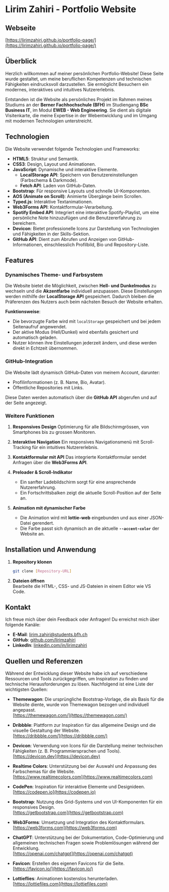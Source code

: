# Lirim Zahiri - Portfolio Website

## Webseite

[https://lirimzahiri.github.io/portfolio-page/](https://lirimzahiri.github.io/portfolio-page/)

## Überblick

Herzlich willkommen auf meiner persönlichen Portfolio-Website! Diese Seite wurde gestaltet, um meine beruflichen Kompetenzen und technischen Fähigkeiten eindrucksvoll darzustellen. Sie ermöglicht Besuchern ein modernes, interaktives und intuitives Nutzererlebnis.

Entstanden ist die Website als persönliches Projekt im Rahmen meines Studiums an der **Berner Fachhochschule (BFH)** im Studiengang **BSc Business IT**, im Modul **EWEB - Web Engineering**. Sie dient als digitale Visitenkarte, die meine Expertise in der Webentwicklung und im Umgang mit modernen Technologien unterstreicht.

## Technologien

Die Website verwendet folgende Technologien und Frameworks:

- **HTML5**: Struktur und Semantik.
- **CSS3**: Design, Layout und Animationen.
- **JavaScript**: Dynamische und interaktive Elemente.
  - **LocalStorage API**: Speichern von Benutzereinstellungen (Farbschema & Darkmode).
  - **Fetch API**: Laden von GitHub-Daten.
- **Bootstrap**: Für responsive Layouts und schnelle UI-Komponenten.
- **AOS (Animate on Scroll)**: Animierte Übergänge beim Scrollen.
- **Typed.js**: Interaktive Textanimationen.
- **Web3Forms API**: Kontaktformular-Verarbeitung.
- **Spotify Embed API**: Integriert eine interaktive Spotify-Playlist, um eine persönliche Note hinzuzufügen und die Benutzererfahrung zu bereichern.
- **Devicon**: Bietet professionelle Icons zur Darstellung von Technologien und Fähigkeiten in der Skills-Sektion.
- **GitHub API**: Dient zum Abrufen und Anzeigen von GitHub-Informationen, einschliesslich Profilbild, Bio und Repository-Liste.

## Features

### Dynamisches Theme- und Farbsystem

Die Website bietet die Möglichkeit, zwischen **Hell- und Dunkelmodus** zu wechseln und die **Akzentfarbe** individuell anzupassen. Diese Einstellungen werden mithilfe der **LocalStorage API** gespeichert. Dadurch bleiben die Präferenzen des Nutzers auch beim nächsten Besuch der Website erhalten.

**Funktionsweise**:

- Die bevorzugte Farbe wird mit `localStorage` gespeichert und bei jedem Seitenaufruf angewendet.
- Der aktive Modus (Hell/Dunkel) wird ebenfalls gesichert und automatisch geladen.
- Nutzer können ihre Einstellungen jederzeit ändern, und diese werden direkt in Echtzeit übernommen.

### GitHub-Integration

Die Website lädt dynamisch GitHub-Daten von meinem Account, darunter:

- Profilinformationen (z. B. Name, Bio, Avatar).
- Öffentliche Repositories mit Links.

Diese Daten werden automatisch über die **GitHub API** abgerufen und auf der Seite angezeigt.

### Weitere Funktionen

1. **Responsives Design**
   Optimierung für alle Bildschirmgrössen, von Smartphones bis zu grossen Monitoren.

2. **Interaktive Navigation**
   Ein responsives Navigationsmenü mit Scroll-Tracking für ein intuitives Nutzererlebnis.

3. **Kontaktformular mit API**
   Das integrierte Kontaktformular sendet Anfragen über die **Web3Forms API**.

4. **Preloader & Scroll-Indikator**

   - Ein sanfter Ladebildschirm sorgt für eine ansprechende Nutzererfahrung.
   - Ein Fortschrittsbalken zeigt die aktuelle Scroll-Position auf der Seite an.

5. **Animation mit dynamischer Farbe**
   - Die Animation wird mit **lottie-web** eingebunden und aus einer JSON-Datei gerendert.
   - Die Farbe passt sich dynamisch an die aktuelle **`--accent-color`** der Website an.

## Installation und Anwendung

1. **Repository klonen**
   ```bash
   git clone [Repository-URL]
   ```
2. **Dateien öffnen**  
   Bearbeite die HTML-, CSS- und JS-Dateien in einem Editor wie VS Code.

## Kontakt

Ich freue mich über dein Feedback oder Anfragen! Du erreichst mich über folgende Kanäle:

- **E-Mail**: [lirim.zahiri@students.bfh.ch](mailto:lirim.zahiri@students.bfh.ch)
- **GitHub**: [github.com/lirimzahiri](https://github.com/lirimzahiri)
- **LinkedIn**: [linkedin.com/in/lirimzahiri](https://linkedin.com/in/lirimzahiri)

## Quellen und Referenzen

Während der Entwicklung dieser Website habe ich auf verschiedene Ressourcen und Tools zurückgegriffen, um Inspiration zu finden und technische Herausforderungen zu lösen. Nachfolgend ist eine Liste der wichtigsten Quellen:

- **Themewagon**: Die ursprüngliche Bootstrap-Vorlage, die als Basis für die Website diente, wurde von Themewagon bezogen und individuell angepasst.  
  [https://themewagon.com/](https://themewagon.com/)

- **Dribbble**: Plattform zur Inspiration für das allgemeine Design und die visuelle Gestaltung der Website.  
  [https://dribbble.com/](https://dribbble.com/)

- **Devicon**: Verwendung von Icons für die Darstellung meiner technischen Fähigkeiten (z. B. Programmiersprachen und Tools).  
  [https://devicon.dev](https://devicon.dev)

- **Realtime Colors**: Unterstützung bei der Auswahl und Anpassung des Farbschemas für die Website.  
  [https://www.realtimecolors.com](https://www.realtimecolors.com)

- **CodePen**: Inspiration für interaktive Elemente und Designideen.  
  [https://codepen.io](https://codepen.io)

- **Bootstrap**: Nutzung des Grid-Systems und von UI-Komponenten für ein responsives Design.  
  [https://getbootstrap.com](https://getbootstrap.com)

- **Web3Forms**: Umsetzung und Integration des Kontaktformulars.  
  [https://web3forms.com](https://web3forms.com)

- **ChatGPT**: Unterstützung bei der Dokumentation, Code-Optimierung und allgemeinen technischen Fragen sowie Problemlösungen während der Entwicklung.  
  [https://openai.com/chatgpt](https://openai.com/chatgpt)

- **Favicon**: Erstellen des eigenen Favicons für die Seite.  
  [https://favicon.io/](https://favicon.io/)

- **Lottieflies**: Animationen kostenslos herunterladen.  
  [https://lottiefiles.com](https://lottiefiles.com)
